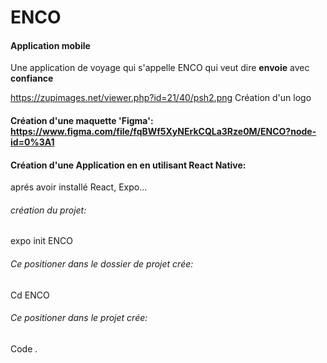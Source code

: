 # ENCO

#### Application mobile

Une application de voyage qui s'appelle ENCO qui veut dire **envoie** avec **confiance**

https://zupimages.net/viewer.php?id=21/40/psh2.png Création d'un logo

#### Création d'une maquette 'Figma': https://www.figma.com/file/fqBWf5XyNErkCQLa3Rze0M/ENCO?node-id=0%3A1

#### Création d'une Application en en utilisant React Native:
aprés avoir installé React, Expo... 
###### création du projet: 
expo init ENCO
###### Ce positioner dans le dossier de projet crée: 
Cd ENCO
###### Ce positioner dans le projet crée:
Code .
